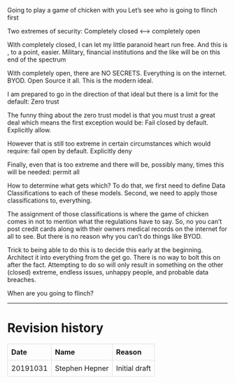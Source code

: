 Going to play a game of chicken with you Let’s see who is going to
flinch first

Two extremes of security: Completely closed &lt;—&gt; completely open

With completely closed, I can let my little paranoid heart run free. And
this is , to a point, easier. Military, financial institutions and the
like will be on this end of the spectrum

With completely open, there are NO SECRETS. Everything is on the
internet. BYOD. Open Source it all. This is the modern ideal.

I am prepared to go in the direction of that ideal but there is a limit
for the default: Zero trust

The funny thing about the zero trust model is that you must trust a
great deal which means the first exception would be: Fail closed by
default. Explicitly allow.

However that is still too extreme in certain circumstances which would
require: fail open by default. Explicitly deny

Finally, even that is too extreme and there will be, possibly many,
times this will be needed: permit all

How to determine what gets which? To do that, we first need to define
Data Classifications to each of these models. Second, we need to apply
those classifications to, everything.

The assignment of those classifications is where the game of chicken
comes in not to mention what the regulations have to say. So, no you
can’t post credit cards along with their owners medical records on the
internet for all to see. But there is no reason why you can’t do things
like BYOD.

Trick to being able to do this is to decide this early at the beginning.
Architect it into everything from the get go. There is no way to bolt
this on after the fact. Attempting to do so will only result in
something on the other (closed) extreme, endless issues, unhappy people,
and probable data breaches.

When are you going to flinch?

------------------------------------------------------------------------

Revision history
================

<style>
table { border-collapse: collapse; width: 100%; }
td, th { border: 1px solid #dddddd; text-align: left; padding: 8px; }
</style>
<table>
<tr>
<th>
Date
</th>
<th>
Name
</th>
<th>
Reason
</th>
</tr>
<tr>
<td>
20191031
</td>
<td>
Stephen Hepner
</td>
<td>
Initial draft
</td>
</tr>
</table>
